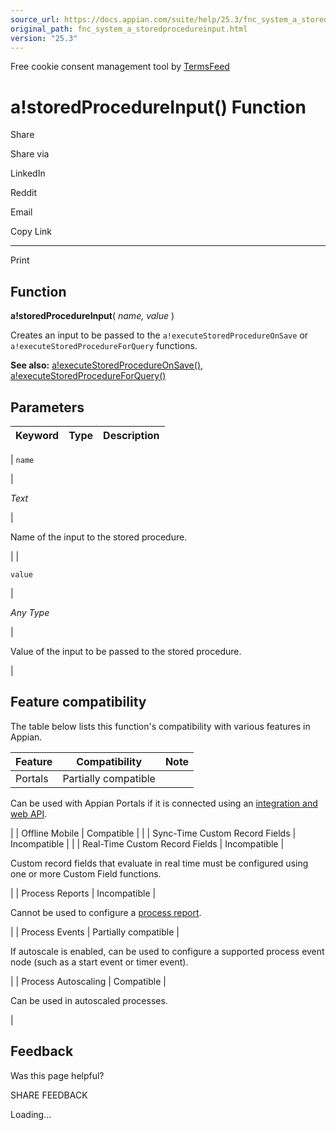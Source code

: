 ```yaml
---
source_url: https://docs.appian.com/suite/help/25.3/fnc_system_a_storedprocedureinput.html
original_path: fnc_system_a_storedprocedureinput.html
version: "25.3"
---
```


Free cookie consent management tool by [TermsFeed](https://www.termsfeed.com/)

# a!storedProcedureInput() Function

Share

Share via

LinkedIn

Reddit

Email

Copy Link

* * *

Print

## Function

**a!storedProcedureInput**( _name, value_ )

Creates an input to be passed to the `a!executeStoredProcedureOnSave` or `a!executeStoredProcedureForQuery` functions.

**See also:** [a!executeStoredProcedureOnSave()](Execute_Stored_Procedure_Smart_Service.html#a!executestoredprocedureonsave\(\)), [a!executeStoredProcedureForQuery()](fnc_system_a_executestoredprocedureforquery.html)

## Parameters

| Keyword | Type | Description |
| --- | --- | --- |
|
`name`

 |

_Text_

 |

Name of the input to the stored procedure.

 |
|

`value`

 |

_Any Type_

 |

Value of the input to be passed to the stored procedure.

 |

## Feature compatibility

The table below lists this function's compatibility with various features in Appian.

| Feature | Compatibility | Note |
| --- | --- | --- |
| Portals | Partially compatible |
Can be used with Appian Portals if it is connected using an [integration and web API](portals-design.html#using-partially-compatible-functions-and-objects-in-a-portal).

 |
| Offline Mobile | Compatible |  |
| Sync-Time Custom Record Fields | Incompatible |  |
| Real-Time Custom Record Fields | Incompatible |

Custom record fields that evaluate in real time must be configured using one or more Custom Field functions.

 |
| Process Reports | Incompatible |

Cannot be used to configure a [process report](Process_Reports.html).

 |
| Process Events | Partially compatible |

If autoscale is enabled, can be used to configure a supported process event node (such as a start event or timer event).

 |
| Process Autoscaling | Compatible |

Can be used in autoscaled processes.

 |

## Feedback

Was this page helpful?

SHARE FEEDBACK

Loading...